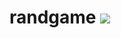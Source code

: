 # randgame ![](https://img.shields.io/badge/python-%3E%3D3.9-blue?style=for-the-badge&logo=python)

